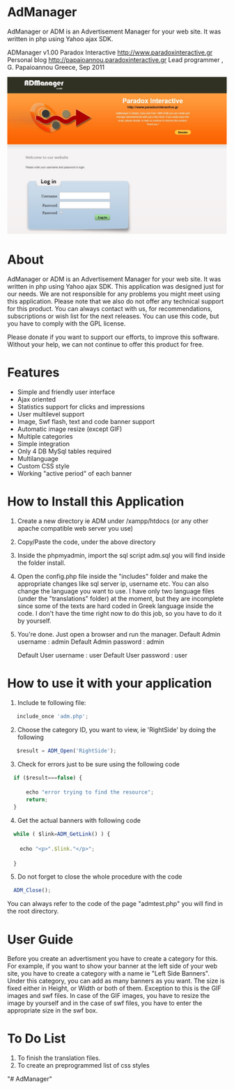 # AdManager
AdManager or ADM is an Advertisement Manager for your web site. It was written in php using Yahoo ajax SDK.

ADManager v1.00
Paradox Interactive
http://www.paradoxinteractive.gr
Personal blog http://papaioannou.paradoxinteractive.gr
Lead programmer , G. Papaioannou
Greece, Sep 2011

![Image1](/Pics/Screenshot_1.jpg)

About
========

AdManager or ADM is an Advertisement Manager for your web site. It was written in php using Yahoo ajax SDK.
This application was designed just for our needs. We are not responsible for any problems you might meet using this application. Please note that we also do not offer any technical support for this product. You can always contact with us, for recommendations, subscriptions or wish list for the next releases. You can use this code, but you have to comply with the GPL license.

Please donate if you want to support our efforts, to improve this software. Without your help, we can not continue to offer this product for free.

Features
==========

- Simple and friendly user interface
- Ajax oriented
- Statistics support for clicks and impressions
- User multilevel support
- Image, Swf flash, text and code banner support
- Automatic image resize (except GIF)
- Multiple categories
- Simple integration
- Only 4 DB MySql tables required
- Multilanguage 
- Custom CSS style
- Working "active period" of each banner



How to Install this Application
=================================
1. Create a new directory ie ADM under /xampp/htdocs (or any other apache compatible web server you use)
2. Copy/Paste the code, under the above directory
3. Inside the phpmyadmin, import the sql script adm.sql you will find inside the folder install.
4. Open the config.php file inside the "includes" folder and make the appropriate changes like sql server ip, username etc.
   You can also change the language you want to use. I have only two language files (under the "translations" folder) at the moment, but
   they are incomplete since some of the texts are hard coded in Greek language inside the code. I don't have the time right now 
   to do this job, so you have to do it by yourself.   
5. You're done. Just open a browser and run the manager.
   Default Admin username  : admin
   Default Admin password  : admin
   
   Default User username  : user
   Default User password  : user   

   
How to use it with your application
====================================

1. Include te following file:
```javascript
   include_once 'adm.php';  
```   
2. Choose the category ID, you want to view, ie 'RightSide' by doing the following
```javascript
   $result = ADM_Open('RightSide'); 
```   
3. Check for errors just to be sure using the following code
```javascript
  if ($result===false) {

      echo "error trying to find the resource";
      return;
  }
```
4. Get the actual banners with following code
```javascript
  while ( $link=ADM_GetLink() ) {

    echo "<p>".$link."</p>";

  }
```  
5. Do not forget to close the whole procedure with the code
```javascript
  ADM_Close(); 
```    
You can always refer to the code of the page "admtest.php" you will find in the root directory.


User Guide
============
Before you create an advertisment you have to create a category for this. For example, if you want to show your banner at the left
side of your web site, you have to create a category with a name ie "Left Side Banners". Under this category, you can add as many banners
as you want. The size is fixed either in Height, or Width or both of them. Exception to this is the GIF images and swf files. In case of the GIF images, you have to resize the image by yourself and in the case of swf files, you have to enter the appropriate size in the swf box. 


To Do List
===========
1. To finish the translation files.
2. To create an preprogrammed list of css styles

"# AdManager" 
